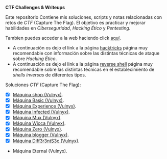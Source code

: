 **CTF Challenges  & Writeups**

Este repositorio Contiene mis soluciones, scripts y notas relacionadas con retos de *CTF* (Capture The Flag). El objetivo es practicar y mejorar habilidades en *Ciberseguridad*, *Hacking Ético* y *Pentesting*.

Tambien puedes acceder a la web haciendo click [aquí](https://unhackeretico-notes.blogspot.com/).

- A continuación os dejo el link a la página [hacktricks](https://book.hacktricks.wiki/es/index.html) página muy recomendable con información sobre las distintas técnicas de ataque sobre *Hacking Ético*.
- A continuación os dejo el link a la página [reverse shell](https://www.revshells.com/) página muy recomendable sobre las distintas técnicas en el establecimiento de *shells inversas* de diferentes tipos.

Soluciones *CTF* (Capture The Flag):
- [x] [Máquina shop (Vulnyx)](https://unhackeretico-notes.blogspot.com/2025/07/maquina-shop-vulnyx.html).
- [x] [Máquina Basic (Vulnyx)](https://unhackeretico-notes.blogspot.com/2025/08/maquina-basic-vulnyx.html).
- [x] [Máquina Experience (Vulnyx)](https://unhackeretico-notes.blogspot.com/2025/08/maquina-experience-vulnyx.html).
- [x] [Máquina Infected (Vulnyx)](https://unhackeretico-notes.blogspot.com/2025/08/maquina-infected-vulnyx.html).
- [x] [Máquina Mux (Vulnyx)](https://unhackeretico-notes.blogspot.com/2025/08/maquina-mux-vulnyx.html).
- [x] [Máquina Wicca (Vulnyx)](https://unhackeretico-notes.blogspot.com/2025/08/maquina-wicca-vulnyx.html).
- [x] [Máquina Zero (Vulnyx)](https://unhackeretico-notes.blogspot.com/2025/09/maquina-zero-vulnyx.html).
- [x] [Máquina blogger (Vulnyx)](https://unhackeretico-notes.blogspot.com/2025/09/maquina-blogger-vulnyx.html).
- [x] [Máquina Diff3r3ntS3c (Vulnyx)](https://unhackeretico-notes.blogspot.com/2025/09/maquina-diff3r3nts3c-vulnyx.html).
- Máquina Eternal (Vulnyx).
